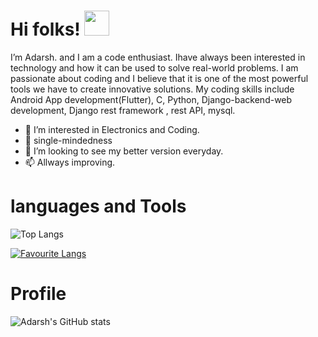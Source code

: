 
<h1>Hi folks! <img src="https://raw.githubusercontent.com/MartinHeinz/MartinHeinz/master/wave.gif" style="max-width: 100%;  display: inline-block;" data-target="animated-image.originalImage" width="40px"></h1>
I’m Adarsh. and I am a code enthusiast. Ihave always been interested in technology and how it can be used to solve real-world problems. I am passionate about coding and I believe that it is one of the most powerful tools we have to create innovative solutions. My coding skills include Android App development(Flutter), C, Python, Django-backend-web development, Django rest framework , rest API, mysql.




- 👀 I’m interested in Electronics and Coding.
- 🌱 single-mindedness
- 💞️ I’m looking to see my better version everyday.
- 📫 Allways improving.

<h1>languages and Tools</h1>

![Top Langs](https://github-readme-stats.vercel.app/api/top-langs/?username=adarsh1o1&theme=radical)

[![Favourite Langs](https://github-readme-stats.vercel.app/api/top-langs/?username=adarsh1o1&layout=pie&theme=Tokyonight)](https://github.com/adarsh1o1/github-readme-stats)

<h1>Profile</h1>

![Adarsh's GitHub stats](https://github-readme-stats.vercel.app/api?username=adarsh1o1&hide=contribs,prs&theme=radical)

<!---
Adarsh1o1/Adarsh1o1 is a ✨ special ✨ repository because its `README.md` (this file) appears on your GitHub profile.
You can click the Preview link to take a look at your changes.
--->
